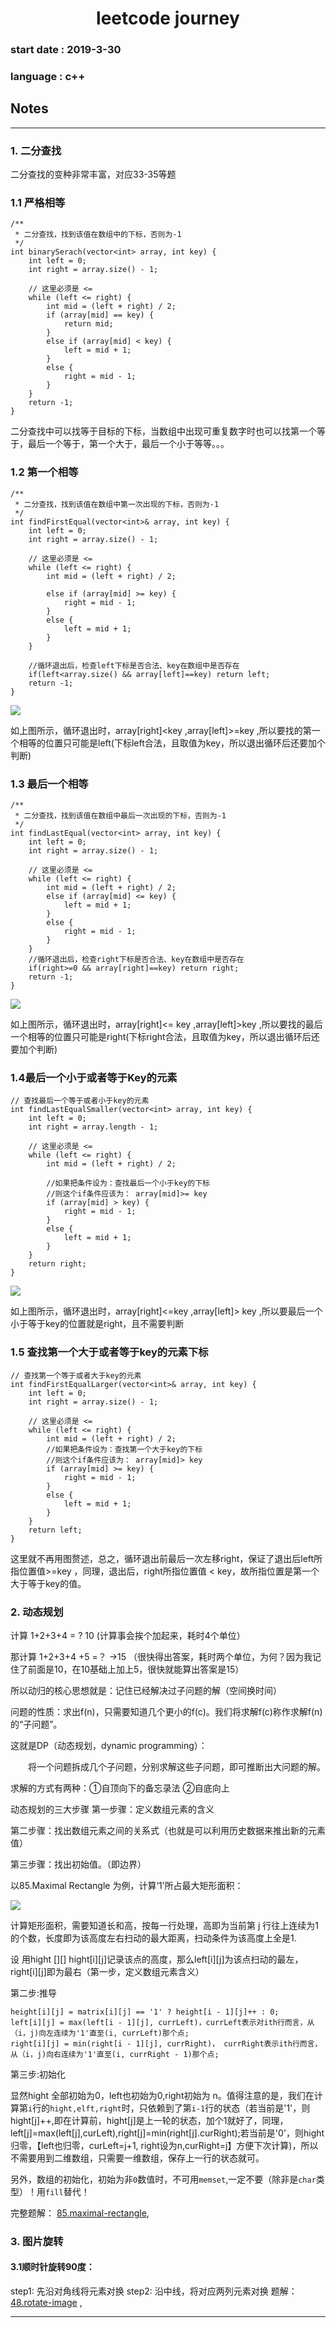 # <center>leetcode journey</center>


### start date : 2019-3-30

### language : c++

## Notes
---
### 1. 二分查找
二分查找的变种非常丰富，对应33-35等题
### 1.1 严格相等
```
/**
 * 二分查找，找到该值在数组中的下标，否则为-1
 */
int binarySerach(vector<int> array, int key) {
    int left = 0;
    int right = array.size() - 1;

    // 这里必须是 <=
    while (left <= right) {
        int mid = (left + right) / 2;
        if (array[mid] == key) {
            return mid;
        }
        else if (array[mid] < key) {
            left = mid + 1;
        }
        else {
            right = mid - 1;
        }
    }
    return -1;
}
```
二分查找中可以找等于目标的下标，当数组中出现可重复数字时也可以找第一个等于，最后一个等于，第一个大于，最后一个小于等等。。。
### 1.2 第一个相等
```
/**
 * 二分查找，找到该值在数组中第一次出现的下标，否则为-1
 */
int findFirstEqual(vector<int>& array, int key) {
    int left = 0;
    int right = array.size() - 1;

    // 这里必须是 <=
    while (left <= right) {
        int mid = (left + right) / 2;
      
        else if (array[mid] >= key) {
            right = mid - 1;
        }
        else {
            left = mid + 1;
        }
    }

    //循环退出后，检查left下标是否合法、key在数组中是否存在
    if(left<array.size() && array[left]==key) return left;
    return -1;
}
```
![](https://tva1.sinaimg.cn/large/006y8mN6ly1g8f5eqot3wj30as063glu.jpg)

如上图所示，循环退出时，array[right]<key ,array[left]>=key ,所以要找的第一个相等的位置只可能是left(下标left合法，且取值为key，所以退出循环后还要加个判断)

### 1.3 最后一个相等
```
/**
 * 二分查找，找到该值在数组中最后一次出现的下标，否则为-1
 */
int findLastEqual(vector<int> array, int key) {
    int left = 0;
    int right = array.size() - 1;

    // 这里必须是 <=
    while (left <= right) {
        int mid = (left + right) / 2;
        else if (array[mid] <= key) {
            left = mid + 1;
        }
        else {
            right = mid - 1;
        }
    }
    //循环退出后，检查right下标是否合法、key在数组中是否存在
    if(right>=0 && array[right]==key) return right;
    return -1;
}
```
![](https://tva1.sinaimg.cn/large/006y8mN6ly1g8f5ro32glj30bd05u0t0.jpg)

如上图所示，循环退出时，array[right]<= key ,array[left]>key ,所以要找的最后一个相等的位置只可能是right(下标right合法，且取值为key，所以退出循环后还要加个判断)
### 1.4最后一个小于或者等于Key的元素
```
// 查找最后一个等于或者小于key的元素
int findLastEqualSmaller(vector<int> array, int key) {
    int left = 0;
    int right = array.length - 1;

    // 这里必须是 <=
    while (left <= right) {
        int mid = (left + right) / 2;

        //如果把条件设为：查找最后一个小于key的下标
        //则这个if条件应该为： array[mid]>= key
        if (array[mid] > key) {
            right = mid - 1;
        }
        else {
            left = mid + 1;
        }
    }
    return right;
}
```
![](https://tva1.sinaimg.cn/large/006y8mN6ly1g8f5ro32glj30bd05u0t0.jpg)

如上图所示，循环退出时，array[right]<=key ,array[left]> key ,所以要最后一个小于等于key的位置就是right，且不需要判断

### 1.5 查找第一个大于或者等于key的元素下标
```
// 查找第一个等于或者大于key的元素
int findFirstEqualLarger(vector<int>& array, int key) {
    int left = 0;
    int right = array.size() - 1;

    // 这里必须是 <=
    while (left <= right) {
        int mid = (left + right) / 2;
        //如果把条件设为：查找第一个大于key的下标
        //则这个if条件应该为： array[mid]> key
        if (array[mid] >= key) {
            right = mid - 1;
        }
        else {
            left = mid + 1;
        }
    }
    return left;
}
```
这里就不再用图赘述，总之，循环退出前最后一次左移right，保证了退出后left所指位置值>=key ，同理，退出后，right所指位置值 < key，故所指位置是第一个大于等于key的值。


### 2. 动态规划

计算 1+2+3+4 = ?  10 (计算事会挨个加起来，耗时4个单位）

那计算 1+2+3+4 +5 =？ ->15 （很快得出答案，耗时两个单位，为何？因为我记住了前面是10，在10基础上加上5，很快就能算出答案是15）

所以动归的核心思想就是：记住已经解决过子问题的解（空间换时间）

问题的性质：求出f(n)，只需要知道几个更小的f(c)。我们将求解f(c)称作求解f(n)的“子问题”。

这就是DP（动态规划，dynamic programming）：

　　将一个问题拆成几个子问题，分别求解这些子问题，即可推断出大问题的解。

求解的方式有两种：①自顶向下的备忘录法 ②自底向上

动态规划的三大步骤
第一步骤：定义数组元素的含义

第二步骤：找出数组元素之间的关系式（也就是可以利用历史数据来推出新的元素值）

第三步骤：找出初始值。（即边界）

以85.Maximal Rectangle 为例，计算‘1’所占最大矩形面积：

![](https://tva1.sinaimg.cn/large/006tNbRwly1g9koujmufhj30ge0a0jrq.jpg)

计算矩形面积，需要知道长和高，按每一行处理，高即为当前第 j 行往上连续为1的个数，长度即为该高度左右扫动的最大距离，扫动条件为该高度上全是1.

设 用hight [][] hight[i][j]记录该点的高度，那么left[i][j]为该点扫动的最左，right[i][j]即为最右（第一步，定义数组元素含义）

第二步:推导
```
height[i][j] = matrix[i][j] == '1' ? height[i - 1][j]++ : 0;
left[i][j] = max(left[i - 1][j], currLeft)，currLeft表示对ith行而言，从（i，j)向左连续为'1'直至(i, currLeft)那个点;
right[i][j] = min(right[i - 1][j], currRight)， currRight表示ith行而言，从（i，j)向右连续为'1'直至(i, currRight - 1)那个点;
```
第三步:初始化

显然hight 全部初始为0，left也初始为0,right初始为 n。值得注意的是，我们在计算第`i`行的`hight,elft,right`时，只依赖到了第`i-1`行的状态（若当前是'1'，则hight[j]++,即在计算前，hight[j]是上一轮的状态，加个1就好了，同理，left[j]=max(left[j],curLeft),right[j]=min(right[j].curRight);若当前是'0'，则hight归零，【left也归零，curLeft=j+1, right设为n,curRight=j】方便下次计算)，所以不需要用到二维数组，只需要一维数组，保存上一行的状态就可。

另外，数组的初始化，初始为非`0`数值时，不可用`memset`,一定不要（除非是`char`类型）！用`fill`替代！

完整题解：
 [85.maximal-rectangle](https://github.com/tangmengqiu/leetcode/blob/master/85.maximal-rectangle.cpp),

### 3. 图片旋转

#### 3.1顺时针旋转90度：
step1: 先沿对角线将元素对换
step2: 沿中线，将对应两列元素对换
题解：[48.rotate-image](https://github.com/tangmengqiu/leetcode/blob/master/48.rotate-image.cpp) ,


---